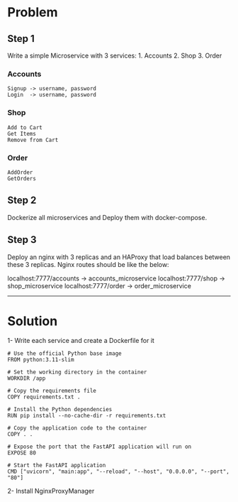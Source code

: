 # Problem

## Step 1
Write a simple Microservice with 3 services: 1. Accounts 2. Shop 3. Order

### Accounts
    Signup -> username, password
    Login  -> username, password
### Shop
    Add to Cart
    Get Items
    Remove from Cart
### Order
    AddOrder
    GetOrders


## Step 2
Dockerize all microservices and Deploy them with docker-compose.

## Step 3
Deploy an nginx with 3 replicas and an HAProxy that load balances between these 3 replicas.
Nginx routes should be like the below:

localhost:7777/accounts -> accounts_microservice
localhost:7777/shop -> shop_microservice
localhost:7777/order -> order_microservice

------
# Solution

1- Write each service and create a Dockerfile for it
```
# Use the official Python base image
FROM python:3.11-slim

# Set the working directory in the container
WORKDIR /app

# Copy the requirements file
COPY requirements.txt .

# Install the Python dependencies
RUN pip install --no-cache-dir -r requirements.txt

# Copy the application code to the container
COPY . .

# Expose the port that the FastAPI application will run on
EXPOSE 80

# Start the FastAPI application
CMD ["uvicorn", "main:app", "--reload", "--host", "0.0.0.0", "--port", "80"]
```

2- Install NginxProxyManager